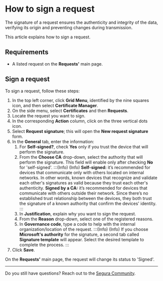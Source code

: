 # How to sign a request

The signature of a request ensures the authenticity and integrity of the data, verifying its origin and preventing changes during transmission. 

This article explains how to sign a request.

## Requirements
* A listed request on the **Requests'** main page.

## Sign a request

To sign a request, follow these steps:

1. In the top left corner, click **Grid Menu**, identified by the nine squares icon, and then select **Certificate Manager**.
2. On the side menu, select **Certificates** and then **Requests**.
3. Locate the request you want to sign.
4. In the corresponding **Action** column, click on the three vertical dots icon.
5. Select **Request signature**; this will open the **New request signature** form.
6. In the **General** tab, enter the information:
    1. For **Self-signed?**, check **Yes** only if you trust the device that will perform the signature.
    2. From the **Choose CA** drop-down, select the authority that will perform the signature. This field will enable only after checking **No** for 'self-signed'.
     :::(Info) (Info)
    **Self-signed:** it’s recommended for devices that communicate only with others located on internal networks. In other words, known devices that recognize and validate each other's signatures as valid because they trust each other's authenticity.
    **Signed by a CA:** it’s recommended for devices that communicate with others outside their network. Since there’s no established trust relationship between the devices, they both trust the signature of a known authority that confirm the devices' identity.
    :::
    3. In **Justification**, explain why you want to sign the request.
    4. From the **Reason** drop-down, select one of the registered reasons.
    5. In **Governance code**, type a code to help with the internal organization/location of the request. 
:::(Info) (Info)
If you choose **Microsoft's authority** for the signature, a second tab called **Signature template** will appear. Select the desired template to complete the process. 
:::
7. Click **Save**.

On the **Requests'** main page, the request will change its status to 'Signed'.
***
Do you still have questions? Reach out to the [Segura Community](https://community.Segura.io/).



